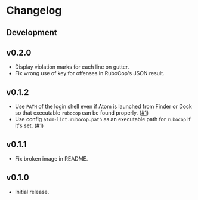 # Changelog

## Development

## v0.2.0

* Display violation marks for each line on gutter.
* Fix wrong use of key for offenses in RuboCop's JSON result.

## v0.1.2

* Use `PATH` of the login shell even if Atom is launched from Finder or Dock so that executable `rubocop` can be found properly. ([#1](https://github.com/yujinakayama/atom-lint/issues/1))
* Use config `atom-lint.rubocop.path` as an executable path for `rubocop` if it's set. ([#1](https://github.com/yujinakayama/atom-lint/issues/1))

## v0.1.1

* Fix broken image in README.

## v0.1.0

* Initial release.
